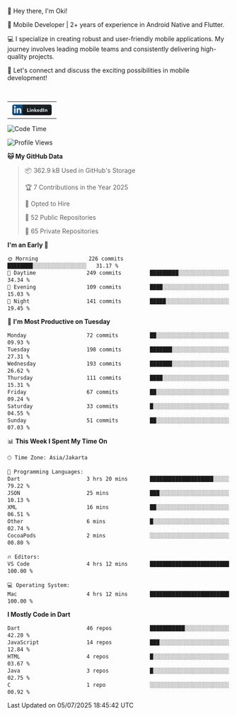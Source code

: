 <p>
 👋 Hey there, I'm Oki!

🚀 Mobile Developer | 2+ years of experience in Android Native and Flutter.

💻 I specialize in creating robust and user-friendly mobile applications. My journey involves leading mobile teams and consistently delivering high-quality projects.

🔗 Let's connect and discuss the exciting possibilities in mobile development!

<br>

<table style="border:none; border-collapse:collapse; cellspacing:0; cellpadding:0">
    <tr>
        <td>
           <a href="https://www.linkedin.com/in/oki-6ba305173/" target="_blank">
              <img src="https://github.com/inisialkey/inisialkey/blob/main/assets/linkedin.svg" alt="LinkedIn" style="vertical-align:top; margin:4px" height=24>
          </a>
        </td>
    </tr>
</table>

<!-- <br>

<!--START_SECTION:waka-->
![Code Time](http://img.shields.io/badge/Code%20Time-1%2C315%20hrs%2049%20mins-blue)

![Profile Views](http://img.shields.io/badge/Profile%20Views-0-blue)

**🐱 My GitHub Data** 

> 📦 362.9 kB Used in GitHub's Storage 
 > 
> 🏆 7 Contributions in the Year 2025
 > 
> 💼 Opted to Hire
 > 
> 📜 52 Public Repositories 
 > 
> 🔑 65 Private Repositories 
 > 
**I'm an Early 🐤** 

```text
🌞 Morning                226 commits         ████████░░░░░░░░░░░░░░░░░   31.17 % 
🌆 Daytime                249 commits         █████████░░░░░░░░░░░░░░░░   34.34 % 
🌃 Evening                109 commits         ████░░░░░░░░░░░░░░░░░░░░░   15.03 % 
🌙 Night                  141 commits         █████░░░░░░░░░░░░░░░░░░░░   19.45 % 
```
📅 **I'm Most Productive on Tuesday** 

```text
Monday                   72 commits          ██░░░░░░░░░░░░░░░░░░░░░░░   09.93 % 
Tuesday                  198 commits         ███████░░░░░░░░░░░░░░░░░░   27.31 % 
Wednesday                193 commits         ███████░░░░░░░░░░░░░░░░░░   26.62 % 
Thursday                 111 commits         ████░░░░░░░░░░░░░░░░░░░░░   15.31 % 
Friday                   67 commits          ██░░░░░░░░░░░░░░░░░░░░░░░   09.24 % 
Saturday                 33 commits          █░░░░░░░░░░░░░░░░░░░░░░░░   04.55 % 
Sunday                   51 commits          ██░░░░░░░░░░░░░░░░░░░░░░░   07.03 % 
```


📊 **This Week I Spent My Time On** 

```text
🕑︎ Time Zone: Asia/Jakarta

💬 Programming Languages: 
Dart                     3 hrs 20 mins       ████████████████████░░░░░   79.22 % 
JSON                     25 mins             ███░░░░░░░░░░░░░░░░░░░░░░   10.13 % 
XML                      16 mins             ██░░░░░░░░░░░░░░░░░░░░░░░   06.51 % 
Other                    6 mins              █░░░░░░░░░░░░░░░░░░░░░░░░   02.74 % 
CocoaPods                2 mins              ░░░░░░░░░░░░░░░░░░░░░░░░░   00.80 % 

🔥 Editors: 
VS Code                  4 hrs 12 mins       █████████████████████████   100.00 % 

💻 Operating System: 
Mac                      4 hrs 12 mins       █████████████████████████   100.00 % 
```

**I Mostly Code in Dart** 

```text
Dart                     46 repos            ███████████░░░░░░░░░░░░░░   42.20 % 
JavaScript               14 repos            ███░░░░░░░░░░░░░░░░░░░░░░   12.84 % 
HTML                     4 repos             █░░░░░░░░░░░░░░░░░░░░░░░░   03.67 % 
Java                     3 repos             █░░░░░░░░░░░░░░░░░░░░░░░░   02.75 % 
C                        1 repo              ░░░░░░░░░░░░░░░░░░░░░░░░░   00.92 % 
```




 Last Updated on 05/07/2025 18:45:42 UTC
<!--END_SECTION:waka-->